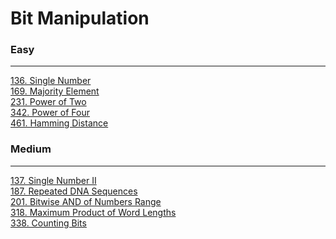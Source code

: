 # Bit Manipulation

### Easy
---
[136. Single Number](../solutions/0136-Single%20Number.md)</br>
[169. Majority Element](../solutions/0169-Majority%20Element.md)</br>
[231. Power of Two](../solutions/0231-Power%20of%20Two.md)</br>
[342. Power of Four](../solutions/0342-Power%20of%20Four.md)</br>
[461. Hamming Distance](../solutions/0461-Hamming%20Distance.md)</br>

### Medium
---
[137. Single Number II](../solutions/0137-Single%20Number%20II.md)</br>
[187. Repeated DNA Sequences](../solutions/0187-Repeated%20DNA%20Sequences.md)</br>
[201. Bitwise AND of Numbers Range](../solutions/0201-Bitwise%20AND%20of%20Numbers%20Range.md)</br>
[318. Maximum Product of Word Lengths](../solutions/0318-Maximum%20Product%20of%20Word%20Lengths.md)</br>
[338. Counting Bits](../solutions/0338-Counting%20Bits.md)</br>
